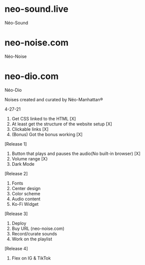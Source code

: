 # neo-sound.live
Néo-Sound
# neo-noise.com
Néo-Noise
# neo-dio.com
Néo-Dio

Noises created and curated by Néo-Manhattan®

4-27-21

1. Get CSS linked to the HTML [X]
2. At least get the structure of the website setup [X]
3. Clickable links [X]
4. (Bonus) Got the bonus working [X]


[Release 1]
1. Button that plays and pauses the audio(No built-in browser) [X]
2. Volume range [X}
3. Dark Mode

[Release 2]
1. Fonts
2. Center design
3. Color scheme
4. Audio content
5. Ko-Fi Widget

[Release 3]
1. Deploy
2. Buy URL (neo-noise.com)
3. Record/curate sounds
4. Work on the playlist

[Release 4]
1. Flex on IG & TikTok

